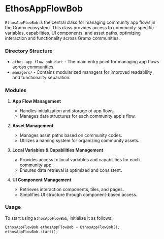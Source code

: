 # EthosAppFlowBob

`EthosAppFlowBob` is the central class for managing community app flows in the Gramx ecosystem. This class provides access to community-specific variables, capabilities, UI components, and asset paths, optimizing interaction and functionality across Gramx communities.

### Directory Structure

- `ethos_app_flow_bob.dart` - The main entry point for managing app flows across communities.
- `managers/` - Contains modularized managers for improved readability and functionality separation.

### Modules

1. **App Flow Management**
   - Handles initialization and storage of app flows.
   - Manages data structures for each community app's flow.

2. **Asset Management**
   - Manages asset paths based on community codes.
   - Utilizes a naming system for organizing community assets.

3. **Local Variables & Capabilities Management**
   - Provides access to local variables and capabilities for each community app.
   - Ensures data retrieval is optimized and consistent.

4. **UI Component Management**
   - Retrieves interaction components, tiles, and pages.
   - Simplifies UI structure through component-based access.

### Usage

To start using `EthosAppFlowBob`, initialize it as follows:

```dart
EthosAppFlowBob ethosAppFlowBob = EthosAppFlowBob();
ethosAppFlowBob.start();
